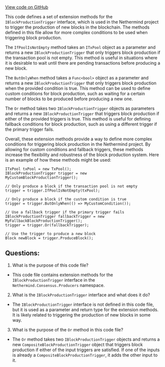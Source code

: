 [View code on GitHub](https://github.com/NethermindEth/nethermind/src/Nethermind/Nethermind.Consensus/Producers/IBlockProductionTriggerExtensions.cs)

This code defines a set of extension methods for the `IBlockProductionTrigger` interface, which is used in the Nethermind project to trigger the production of new blocks in the blockchain. The methods defined in this file allow for more complex conditions to be used when triggering block production.

The `IfPoolIsNotEmpty` method takes an `ITxPool` object as a parameter and returns a new `IBlockProductionTrigger` that only triggers block production if the transaction pool is not empty. This method is useful in situations where it is desirable to wait until there are pending transactions before producing a new block.

The `ButOnlyWhen` method takes a `Func<bool>` object as a parameter and returns a new `IBlockProductionTrigger` that only triggers block production when the provided condition is true. This method can be used to define custom conditions for block production, such as waiting for a certain number of blocks to be produced before producing a new one.

The `Or` method takes two `IBlockProductionTrigger` objects as parameters and returns a new `IBlockProductionTrigger` that triggers block production if either of the provided triggers is true. This method is useful for defining fallback conditions for block production, such as using a different trigger if the primary trigger fails.

Overall, these extension methods provide a way to define more complex conditions for triggering block production in the Nethermind project. By allowing for custom conditions and fallback triggers, these methods increase the flexibility and robustness of the block production system. Here is an example of how these methods might be used:

```
ITxPool txPool = new TxPool();
IBlockProductionTrigger trigger = new MyCustomBlockProductionTrigger();

// Only produce a block if the transaction pool is not empty
trigger = trigger.IfPoolIsNotEmpty(txPool);

// Only produce a block if the custom condition is true
trigger = trigger.ButOnlyWhen(() => MyCustomCondition());

// Use a fallback trigger if the primary trigger fails
IBlockProductionTrigger fallbackTrigger = new MyFallbackBlockProductionTrigger();
trigger = trigger.Or(fallbackTrigger);

// Use the trigger to produce a new block
Block newBlock = trigger.ProduceBlock();
```
## Questions: 
 1. What is the purpose of this code file?
- This code file contains extension methods for the `IBlockProductionTrigger` interface in the `Nethermind.Consensus.Producers` namespace.

2. What is the `IBlockProductionTrigger` interface and what does it do?
- The `IBlockProductionTrigger` interface is not defined in this code file, but it is used as a parameter and return type for the extension methods. It is likely related to triggering the production of new blocks in some way.

3. What is the purpose of the `Or` method in this code file?
- The `Or` method takes two `IBlockProductionTrigger` objects and returns a new `CompositeBlockProductionTrigger` object that triggers block production if either of the input triggers are satisfied. If one of the inputs is already a `CompositeBlockProductionTrigger`, it adds the other input to it.